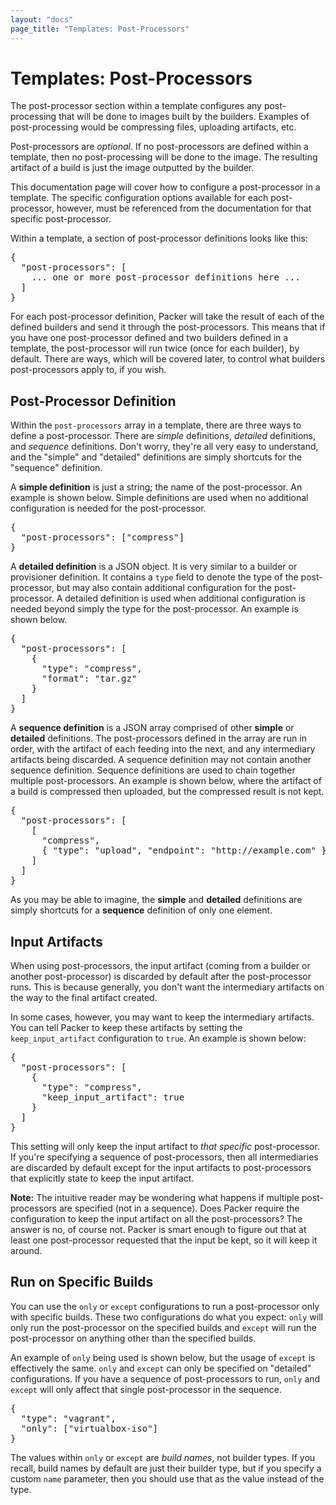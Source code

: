 ```yaml
---
layout: "docs"
page_title: "Templates: Post-Processors"
---
```


# Templates: Post-Processors

The post-processor section within a template configures any post-processing
that will be done to images built by the builders. Examples of post-processing
would be compressing files, uploading artifacts, etc.

Post-processors are _optional_. If no post-processors are defined within a template,
then no post-processing will be done to the image. The resulting artifact of
a build is just the image outputted by the builder.

This documentation page will cover how to configure a post-processor in a
template. The specific configuration options available for each post-processor,
however, must be referenced from the documentation for that specific post-processor.

Within a template, a section of post-processor definitions looks like this:

<pre class="prettyprint">
{
  "post-processors": [
    ... one or more post-processor definitions here ...
  ]
}
</pre>

For each post-processor definition, Packer will take the result of each of the
defined builders and send it through the post-processors. This means that if you
have one post-processor defined and two builders defined in a template, the
post-processor will run twice (once for each builder), by default. There are
ways, which will be covered later, to control what builders post-processors
apply to, if you wish.

## Post-Processor Definition

Within the `post-processors` array in a template, there are three ways to
define a post-processor. There are _simple_ definitions, _detailed_ definitions,
and _sequence_ definitions. Don't worry, they're all very easy to understand,
and the "simple" and "detailed" definitions are simply shortcuts for the
"sequence" definition.

A **simple definition** is just a string; the name of the post-processor. An
example is shown below. Simple definitions are used when no additional configuration
is needed for the post-processor.

<pre class="prettyprint">
{
  "post-processors": ["compress"]
}
</pre>

A **detailed definition** is a JSON object. It is very similar to a builder
or provisioner definition. It contains a `type` field to denote the type of
the post-processor, but may also contain additional configuration for the
post-processor. A detailed definition is used when additional configuration
is needed beyond simply the type for the post-processor. An example is shown below.

<pre class="prettyprint">
{
  "post-processors": [
    {
      "type": "compress",
      "format": "tar.gz"
    }
  ]
}
</pre>

A **sequence definition** is a JSON array comprised of other **simple** or
**detailed** definitions. The post-processors defined in the array are run
in order, with the artifact of each feeding into the next, and any intermediary
artifacts being discarded. A sequence definition may not contain another
sequence definition. Sequence definitions are used to chain together multiple
post-processors. An example is shown below, where the artifact of a build is
compressed then uploaded, but the compressed result is not kept.

<pre class="prettyprint">
{
  "post-processors": [
    [
      "compress",
      { "type": "upload", "endpoint": "http://example.com" }
    ]
  ]
}
</pre>

As you may be able to imagine, the **simple** and **detailed** definitions
are simply shortcuts for a **sequence** definition of only one element.

## Input Artifacts

When using post-processors, the input artifact (coming from a builder or
another post-processor) is discarded by default after the post-processor runs.
This is because generally, you don't want the intermediary artifacts on the
way to the final artifact created.

In some cases, however, you may want to keep the intermediary artifacts.
You can tell Packer to keep these artifacts by setting the
`keep_input_artifact` configuration to `true`. An example is shown below:

<pre class="prettyprint">
{
  "post-processors": [
    {
      "type": "compress",
      "keep_input_artifact": true
    }
  ]
}
</pre>

This setting will only keep the input artifact to _that specific_
post-processor. If you're specifying a sequence of post-processors, then
all intermediaries are discarded by default except for the input artifacts
to post-processors that explicitly state to keep the input artifact.

<div class="alert alert-info alert-block">
<strong>Note:</strong> The intuitive reader may be wondering what happens
if multiple post-processors are specified (not in a sequence). Does Packer require the
configuration to keep the input artifact on all the post-processors?
The answer is no, of course not. Packer is smart enough to figure out
that at least one post-processor requested that the input be kept, so it will keep
it around.
</div>

## Run on Specific Builds

You can use the `only` or `except` configurations to run a post-processor
only with specific builds. These two configurations do what you expect:
`only` will only run the post-processor on the specified builds and
`except` will run the post-processor on anything other than the specified
builds.

An example of `only` being used is shown below, but the usage of `except`
is effectively the same. `only` and `except` can only be specified on "detailed"
configurations. If you have a sequence of post-processors to run, `only`
and `except` will only affect that single post-processor in the sequence.

<pre class="prettyprint">
{
  "type": "vagrant",
  "only": ["virtualbox-iso"]
}
</pre>

The values within `only` or `except` are _build names_, not builder
types. If you recall, build names by default are just their builder type,
but if you specify a custom `name` parameter, then you should use that
as the value instead of the type.
